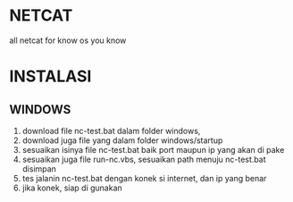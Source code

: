 # NETCAT
all netcat for know os you know

# INSTALASI
## WINDOWS 
1. download file nc-test.bat dalam folder windows,
2. download juga file yang dalam folder windows/startup
3. sesuaikan isinya file nc-test.bat baik port maupun ip yang akan di pake
4. sesuaikan juga file run-nc.vbs, sesuaikan path menuju nc-test.bat disimpan
5. tes jalanin nc-test.bat dengan konek si internet, dan ip yang benar
6. jika konek, siap di gunakan
